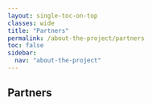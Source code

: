 ```yaml
---
layout: single-toc-on-top
classes: wide
title: "Partners"
permalink: /about-the-project/partners
toc: false
sidebar:
  nav: "about-the-project"
---
```


## Partners
